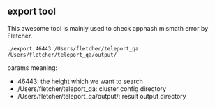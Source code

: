 ## export tool

This awesome tool is mainly used to check apphash mismath error by Fletcher.

```shell
./export 46443 /Users/fletcher/teleport_qa /Users/fletcher/teleport_qa/output/
```

params meaning:

- 46443: the height which we want to search
- /Users/fletcher/teleport_qa: cluster config directory
- /Users/fletcher/teleport_qa/output/: result output directory